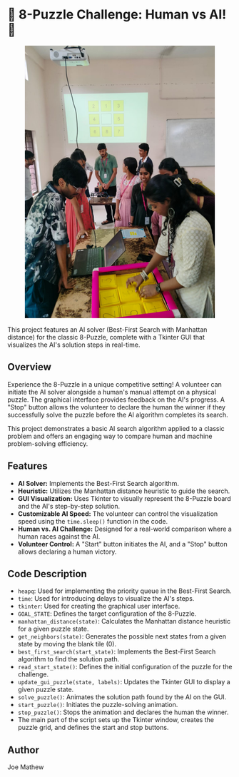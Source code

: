 # 🧩 8-Puzzle Challenge: Human vs AI! 🤖

<p align="center">
  <img src="image.png" alt="Project Image">
</p>

This project features an AI solver (Best-First Search with Manhattan distance) for the classic 8-Puzzle, complete with a Tkinter GUI that visualizes the AI's solution steps in real-time.

## Overview

Experience the 8-Puzzle in a unique competitive setting! A volunteer can initiate the AI solver alongside a human's manual attempt on a physical puzzle. The graphical interface provides feedback on the AI's progress. A "Stop" button allows the volunteer to declare the human the winner if they successfully solve the puzzle before the AI algorithm completes its search.

This project demonstrates a basic AI search algorithm applied to a classic problem and offers an engaging way to compare human and machine problem-solving efficiency.

## Features 

* **AI Solver:** Implements the Best-First Search algorithm.
* **Heuristic:** Utilizes the Manhattan distance heuristic to guide the search.
* **GUI Visualization:** Uses Tkinter to visually represent the 8-Puzzle board and the AI's step-by-step solution.
* **Customizable AI Speed:** The volunteer can control the visualization speed using the `time.sleep()` function in the code.
* **Human vs. AI Challenge:** Designed for a real-world comparison where a human races against the AI.
* **Volunteer Control:** A "Start" button initiates the AI, and a "Stop" button allows declaring a human victory.

## Code Description 

* `heapq`: Used for implementing the priority queue in the Best-First Search.
* `time`: Used for introducing delays to visualize the AI's steps.
* `tkinter`: Used for creating the graphical user interface.
* `GOAL_STATE`: Defines the target configuration of the 8-Puzzle.
* `manhattan_distance(state)`: Calculates the Manhattan distance heuristic for a given puzzle state.
* `get_neighbors(state)`: Generates the possible next states from a given state by moving the blank tile (0).
* `best_first_search(start_state)`: Implements the Best-First Search algorithm to find the solution path.
* `read_start_state()`: Defines the initial configuration of the puzzle for the challenge.
* `update_gui_puzzle(state, labels)`: Updates the Tkinter GUI to display a given puzzle state.
* `solve_puzzle()`: Animates the solution path found by the AI on the GUI.
* `start_puzzle()`: Initiates the puzzle-solving animation.
* `stop_puzzle()`: Stops the animation and declares the human the winner.
* The main part of the script sets up the Tkinter window, creates the puzzle grid, and defines the start and stop buttons.

## Author

Joe Mathew
